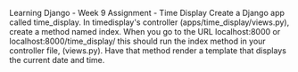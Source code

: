 Learning Django - Week 9 Assignment - Time Display
Create a Django app called time_display. In timedisplay's controller (apps/time_display/views.py), create a method named index. When you go to the URL localhost:8000 or localhost:8000/time_display/ this should run the index method in your controller file, (views.py). Have that method render a template that displays the current date and time.